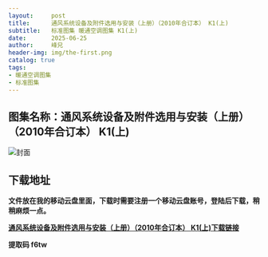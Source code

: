 ```yaml
---
layout:     post
title:      通风系统设备及附件选用与安装（上册）（2010年合订本） K1(上)
subtitle:   标准图集 暖通空调图集 K1(上)	
date:       2025-06-25
author:     峰兄
header-img: img/the-first.png
catalog: true
tags:
- 暖通空调图集
- 标准图集
---
```

## 图集名称：通风系统设备及附件选用与安装（上册）（2010年合订本） K1(上)
![封面](https://pic1.imgdb.cn/item/685bb74258cb8da5c86ffd10.jpg)


## 下载地址 ##
**文件放在我的移动云盘里面，下载时需要注册一个移动云盘账号，登陆后下载，稍稍麻烦一点。**  
  
[**通风系统设备及附件选用与安装（上册）（2010年合订本） K1(上)下载链接**](https://caiyun.139.com/w/i/2nQQT8J5Y26r6)


**提取码 f6tw**

